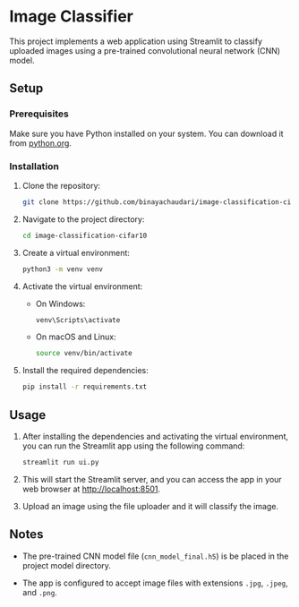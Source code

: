 # Image Classifier

This project implements a web application using Streamlit to classify uploaded images using a pre-trained convolutional neural network (CNN) model.

## Setup

### Prerequisites

Make sure you have Python installed on your system. You can download it from [python.org](https://www.python.org/downloads/).

### Installation

1. Clone the repository:

   ```bash
   git clone https://github.com/binayachaudari/image-classification-cifar10.git
   ```

2. Navigate to the project directory:

   ```bash
   cd image-classification-cifar10
   ```

3. Create a virtual environment:

   ```bash
   python3 -m venv venv
   ```

4. Activate the virtual environment:

   - On Windows:

     ```bash
     venv\Scripts\activate
     ```

   - On macOS and Linux:

     ```bash
     source venv/bin/activate
     ```

5. Install the required dependencies:

   ```bash
   pip install -r requirements.txt
   ```

## Usage

1. After installing the dependencies and activating the virtual environment, you can run the Streamlit app using the following command:

   ```bash
   streamlit run ui.py
   ```

2. This will start the Streamlit server, and you can access the app in your web browser at [http://localhost:8501](http://localhost:8501).

3. Upload an image using the file uploader and it will classify the image.

## Notes

- The pre-trained CNN model file (`cnn_model_final.h5`) is be placed in the project model directory.

- The app is configured to accept image files with extensions `.jpg`, `.jpeg`, and `.png`.
